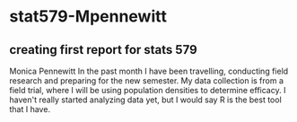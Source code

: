 # stat579-Mpennewitt
## creating first report for stats 579

Monica Pennewitt
In the past month I have been travelling, conducting field research and preparing for the new semester. 
My data collection is from a field trial, where I will be using population densities to determine efficacy. 
I haven't really started analyzing data yet, but I would say R is the best tool that I have. 
